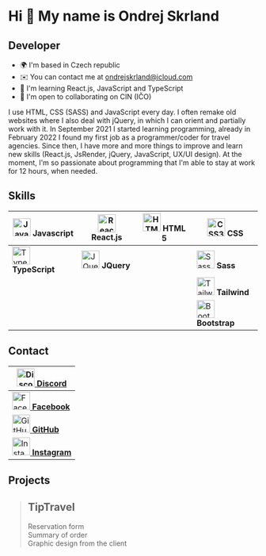 

Hi 👋 My name is Ondrej Skrland
===============================
Developer
----------------
* 🌍  I'm based in Czech republic
* ✉️  You can contact me at [ondrejskrland@icloud.com](mailto:ondrejskrland@icloud.com)
* 🧠  I'm learning React.js, JavaScript and TypeScript
* 🤝  I'm open to collaborating on CIN (IČO)

I use HTML, CSS (SASS) and JavaScript every day. I often remake old websites where I also deal with jQuery, in which I can orient and partially work with it. In September 2021 I started learning programming, already in February 2022 I found my first job as a programmer/coder for travel agencies. Since then, I have more and more things to improve and learn new skills (React.js, JsRender, jQuery, JavaScript, UX/UI design). At the moment, I'm so passionate about programming that I'm able to stay at work for 12 hours, when needed.

Skills
----------------
| <img src="https://raw.githubusercontent.com/danielcranney/readme-generator/main/public/icons/skills/javascript-colored.svg" width="36" height="36" alt="JavaScript"/> **Javascript** 	| <img src="https://raw.githubusercontent.com/danielcranney/readme-generator/main/public/icons/skills/react-colored.svg" width="36" height="36" alt="React"/> **React.js** 	| <img src="https://raw.githubusercontent.com/danielcranney/readme-generator/main/public/icons/skills/html5-colored.svg" width="36" height="36" alt="HTML5"/> **HTML 5** 	| <img src="https://raw.githubusercontent.com/danielcranney/readme-generator/main/public/icons/skills/css3-colored.svg" width="36" height="36" alt="CSS3"/> **CSS** 	|
|---	|---	|---	|---	|
| <img src="https://raw.githubusercontent.com/danielcranney/readme-generator/main/public/icons/skills/typescript-colored.svg" width="36" height="36" alt="TypeScript"/> **TypeScript** 	| <img src="https://raw.githubusercontent.com/danielcranney/readme-generator/main/public/icons/skills/jquery-colored.svg" width="36" height="36" alt="JQuery"/> **JQuery** 	|  	| <img src="https://raw.githubusercontent.com/danielcranney/readme-generator/main/public/icons/skills/sass-colored.svg" width="36" height="36" alt="Sass"/> **Sass** 	|
|  	|  	|  	| <img src="https://raw.githubusercontent.com/danielcranney/readme-generator/main/public/icons/skills/tailwindcss-colored.svg" width="36" height="36" alt="TailwindCSS"/> **Tailwind** 	|
|  	|  	|  	| <img src="https://raw.githubusercontent.com/danielcranney/readme-generator/main/public/icons/skills/bootstrap-colored.svg" width="36" height="36" alt="Bootstrap"/> **Bootstrap** 	|

Contact
----------------
| <a href="https://discord.com/users/9531" target="_blank" rel="noreferrer" title='Discord'><img src="https://raw.githubusercontent.com/danielcranney/readme-generator/main/public/icons/socials/discord.svg" width="36" height="36" alt="Discord"/> **Discord**</a> 	|
|---	|
| <a href="https://www.facebook.com/ondrejskrland" title='Facebook' target="_blank" rel="noreferrer"><img src="https://raw.githubusercontent.com/danielcranney/readme-generator/main/public/icons/socials/facebook.svg" width="36" height="36" alt="Facebook"/> **Facebook**</a> 	|
| <a href="https://www.github.com/OndrejSkrland" target="_blank" rel="noreferrer" title='GitHub'><img src="https://raw.githubusercontent.com/danielcranney/readme-generator/main/public/icons/socials/github.svg" width="36" height="36" alt='GitHub' /> **GitHub**</a> 	|
| <a href="http://www.instagram.com/ondrej_skrland" target="_blank" rel="noreferrer" title='Instagram'><img src="https://raw.githubusercontent.com/danielcranney/readme-generator/main/public/icons/socials/instagram.svg" width="36" height="36" alt='Instagram'/> **Instagram**</a> 	|

Projects
----------------

> **TipTravel** 
> ----------------
>  Reservation form</br>
>  Summary of order</br>
>  Graphic design from the client
